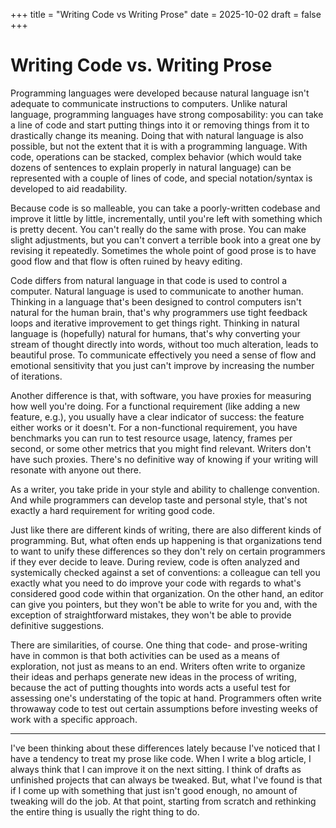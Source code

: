 +++ 
title = "Writing Code vs Writing Prose"
date = 2025-10-02
draft = false
+++ 

# Writing Code vs. Writing Prose

Programming languages were developed because natural language isn't adequate to communicate
instructions to computers. Unlike natural language, programming languages have strong composability:
you can take a line of code and start putting things into it or removing things from it to
drastically change its meaning. Doing that with natural language is also possible, but not the
extent that it is with a programming language. With code, operations can be stacked, complex
behavior (which would take dozens of sentences to explain properly in natural language) can be
represented with a couple of lines of code, and special notation/syntax is developed to aid
readability.

Because code is so malleable, you can take a poorly-written codebase and improve it little by
little, incrementally, until you're left with something which is pretty decent. You can't really do
the same with prose. You can make slight adjustments, but you can't convert a terrible book into a
great one by revising it repeatedly. Sometimes the whole point of good prose is to have good flow
and that flow is often ruined by heavy editing.

Code differs from natural language in that code is used to control a computer. Natural language is
used to communicate to another human. Thinking in a language that's been designed to control
computers isn't natural for the human brain, that's why programmers use tight feedback loops and
iterative improvement to get things right. Thinking in natural language is (hopefully) natural for
humans, that's why converting your stream of thought directly into words, without too much
alteration, leads to beautiful prose. To communicate effectively you need a sense of flow and
emotional sensitivity that you just can't improve by increasing the number of iterations.

Another difference is that, with software, you have proxies for measuring how well you're doing. For
a functional requirement (like adding a new feature, e.g.), you usually have a clear indicator of
success: the feature either works or it doesn't. For a non-functional requirement, you have
benchmarks you can run to test resource usage, latency, frames per second, or some other metrics
that you might find relevant. Writers don't have such proxies. There's no definitive way of knowing
if your writing will resonate with anyone out there.

As a writer, you take pride in your style and ability to challenge convention. And while programmers
can develop taste and personal style, that's not exactly a hard requirement for writing good code.

Just like there are different kinds of writing, there are also different kinds of programming. But,
what often ends up happening is that organizations tend to want to unify these differences so they
don't rely on certain programmers if they ever decide to leave. During review, code is often
analyzed and systemically checked against a set of conventions: a colleague can tell you exactly
what you need to do improve your code with regards to what's considered good code within that
organization. On the other hand, an editor can give you pointers, but they won't be able to write
for you and, with the exception of straightforward mistakes, they won't be able to provide
definitive suggestions.

There are similarities, of course. One thing that code- and prose-writing have in common is that
both activities can be used as a means of exploration, not just as means to an end. Writers often
write to organize their ideas and perhaps generate new ideas in the process of writing, because the
act of putting thoughts into words acts a useful test for assessing one's understating of the topic
at hand. Programmers often write throwaway code to test out certain assumptions before investing
weeks of work with a specific approach. 

---

I've been thinking about these differences lately because I've noticed that I have a tendency to
treat my prose like code. When I write a blog article, I always think that I can improve it on the
next sitting. I think of drafts as unfinished projects that can always be tweaked. But, what I've
found is that if I come up with something that just isn't good enough, no amount of tweaking will do
the job. At that point, starting from scratch and rethinking the entire thing is usually the right
thing to do.
